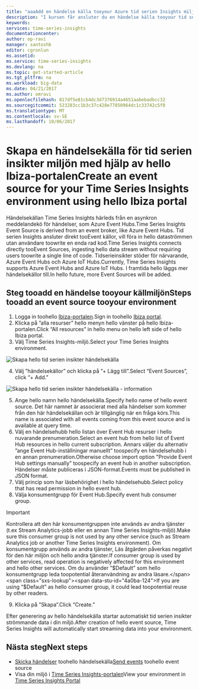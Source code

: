 ```yaml
---
title: "aaaAdd en händelse källa tooyour Azure tid serien Insights miljö | Microsoft Docs"
description: "I kursen får ansluter du en händelse källa tooyour tid serien insikter miljö"
keywords: 
services: time-series-insights
documentationcenter: 
author: op-ravi
manager: santoshb
editor: cgronlun
ms.assetid: 
ms.service: time-series-insights
ms.devlang: na
ms.topic: get-started-article
ms.tgt_pltfrm: na
ms.workload: big-data
ms.date: 04/21/2017
ms.author: omravi
ms.openlocfilehash: 817df5e81cb4dc3d7376914a4651aabebadbcc32
ms.sourcegitcommit: 523283cc1b3c37c428e77850964dc1c33742c5f0
ms.translationtype: MT
ms.contentlocale: sv-SE
ms.lasthandoff: 10/06/2017
---
```

# <a name="create-an-event-source-for-your-time-series-insights-environment-using-hello-ibiza-portal"></a><span data-ttu-id="4a0ba-103">Skapa en händelsekälla för tid serien insikter miljön med hjälp av hello Ibiza-portalen</span><span class="sxs-lookup"><span data-stu-id="4a0ba-103">Create an event source for your Time Series Insights environment using hello Ibiza portal</span></span>

<span data-ttu-id="4a0ba-104">Händelsekällan Time Series Insights härleds från en asynkron meddelandekö för händelser, som Azure Event Hubs.</span><span class="sxs-lookup"><span data-stu-id="4a0ba-104">Time Series Insights Event Source is derived from an event broker, like Azure Event Hubs.</span></span> <span data-ttu-id="4a0ba-105">Tid serien Insights ansluter direkt tooEvent källor, vill föra in hello dataströmmen utan användare toowrite en enda rad kod.</span><span class="sxs-lookup"><span data-stu-id="4a0ba-105">Time Series Insights connects directly tooEvent Sources, ingesting hello data stream without requiring users toowrite a single line of code.</span></span> <span data-ttu-id="4a0ba-106">Tidserieinsikter stöder för närvarande, Azure Event Hubs och Azure IoT Hubs.</span><span class="sxs-lookup"><span data-stu-id="4a0ba-106">Currently, Time Series Insights supports Azure Event Hubs and Azure IoT Hubs.</span></span> <span data-ttu-id="4a0ba-107">I framtida hello läggs mer händelsekällor till.</span><span class="sxs-lookup"><span data-stu-id="4a0ba-107">In hello future, more Event Sources will be added.</span></span>

## <a name="steps-tooadd-an-event-source-tooyour-environment"></a><span data-ttu-id="4a0ba-108">Steg tooadd en händelse tooyour källmiljön</span><span class="sxs-lookup"><span data-stu-id="4a0ba-108">Steps tooadd an event source tooyour environment</span></span>

1.  <span data-ttu-id="4a0ba-109">Logga in toohello [Ibiza-portalen](https://portal.azure.com).</span><span class="sxs-lookup"><span data-stu-id="4a0ba-109">Sign in toohello [Ibiza portal](https://portal.azure.com).</span></span>
2.  <span data-ttu-id="4a0ba-110">Klicka på ”alla resurser” hello menyn hello vänster på hello Ibiza-portalen.</span><span class="sxs-lookup"><span data-stu-id="4a0ba-110">Click “All resources” in hello menu on hello left side of hello Ibiza portal.</span></span>
3.  <span data-ttu-id="4a0ba-111">Välj Time Series Insights-miljö.</span><span class="sxs-lookup"><span data-stu-id="4a0ba-111">Select your Time Series Insights environment.</span></span>

  ![Skapa hello tid serien insikter händelsekälla](media/add-event-source/getstarted-create-event-source-1.png)

4.  <span data-ttu-id="4a0ba-113">Välj ”händelsekällor” och klicka på ”+ Lägg till”.</span><span class="sxs-lookup"><span data-stu-id="4a0ba-113">Select “Event Sources”, click “+ Add.”</span></span>

  ![Skapa hello tid serien insikter händelsekälla - information](media/add-event-source/getstarted-create-event-source-2.png)

5.  <span data-ttu-id="4a0ba-115">Ange hello namn hello händelsekälla.</span><span class="sxs-lookup"><span data-stu-id="4a0ba-115">Specify hello name of hello event source.</span></span> <span data-ttu-id="4a0ba-116">Det här namnet är associerat med alla händelser som kommer från den här händelsekällan och är tillgänglig när en fråga körs.</span><span class="sxs-lookup"><span data-stu-id="4a0ba-116">This name is associated with all events coming from this event source and is available at query time.</span></span>
6.  <span data-ttu-id="4a0ba-117">Välj en händelsehubb hello listan över Event Hub resurser i hello nuvarande prenumeration.</span><span class="sxs-lookup"><span data-stu-id="4a0ba-117">Select an event hub from hello list of Event Hub resources in hello current subscription.</span></span> <span data-ttu-id="4a0ba-118">Annars väljer du alternativ ”ange Event Hub-inställningar manuellt” toospecify en händelsehubb i en annan prenumeration.</span><span class="sxs-lookup"><span data-stu-id="4a0ba-118">Otherwise choose import option "Provide Event Hub settings manually” toospecify an event hub in another subscription.</span></span> <span data-ttu-id="4a0ba-119">Händelser måste publiceras i JSON-format.</span><span class="sxs-lookup"><span data-stu-id="4a0ba-119">Events must be published in JSON format.</span></span>
7.  <span data-ttu-id="4a0ba-120">Välj princip som har läsbehörighet i hello händelsehubb.</span><span class="sxs-lookup"><span data-stu-id="4a0ba-120">Select policy that has read permission in hello event hub.</span></span>
8.  <span data-ttu-id="4a0ba-121">Välja konsumentgrupp för Event Hub.</span><span class="sxs-lookup"><span data-stu-id="4a0ba-121">Specify event hub consumer group.</span></span>

  > [!IMPORTANT]
  > <span data-ttu-id="4a0ba-122">Kontrollera att den här konsumentgruppen inte används av andra tjänster (t.ex Stream Analytics-jobb eller en annan Time Series Insights-miljö).</span><span class="sxs-lookup"><span data-stu-id="4a0ba-122">Make sure this consumer group is not used by any other service (such as Stream Analytics job or another Time Series Insights environment).</span></span> <span data-ttu-id="4a0ba-123">Om konsumentgrupp används av andra tjänster, Läs åtgärden påverkas negativt för den här miljön och hello andra tjänster.</span><span class="sxs-lookup"><span data-stu-id="4a0ba-123">If consumer group is used by other services, read operation is negatively affected for this environment and hello other services.</span></span> <span data-ttu-id="4a0ba-124">Om du använder ”$Default” som hello konsumentgrupp leda toopotential återanvändning av andra läsare.</span><span class="sxs-lookup"><span data-stu-id="4a0ba-124">If you are using “$Default” as hello consumer group, it could lead toopotential reuse by other readers.</span></span>

9.  <span data-ttu-id="4a0ba-125">Klicka på ”Skapa”.</span><span class="sxs-lookup"><span data-stu-id="4a0ba-125">Click “Create.”</span></span>

<span data-ttu-id="4a0ba-126">Efter generering av hello händelsekälla startar automatiskt tid serien insikter strömmande data i din miljö.</span><span class="sxs-lookup"><span data-stu-id="4a0ba-126">After creation of hello event source, Time Series Insights will automatically start streaming data into your environment.</span></span>

## <a name="next-steps"></a><span data-ttu-id="4a0ba-127">Nästa steg</span><span class="sxs-lookup"><span data-stu-id="4a0ba-127">Next steps</span></span>

* <span data-ttu-id="4a0ba-128">[Skicka händelser](time-series-insights-send-events.md) toohello händelsekälla</span><span class="sxs-lookup"><span data-stu-id="4a0ba-128">[Send events](time-series-insights-send-events.md) toohello event source</span></span>
* <span data-ttu-id="4a0ba-129">Visa din miljö i [Time Series Insights-portalen](https://insights.timeseries.azure.com)</span><span class="sxs-lookup"><span data-stu-id="4a0ba-129">View your environment in [Time Series Insights Portal](https://insights.timeseries.azure.com)</span></span>
